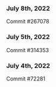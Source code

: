 ### July 8th, 2022

Commit #267078

### July 5th, 2022

Commit #314353


### July 4th, 2022

Commit #72281
